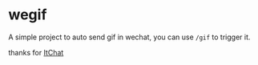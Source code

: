 # wegif

A simple project to auto send gif in wechat, you can use `/gif` to trigger it.

thanks for [ItChat](https://github.com/littlecodersh/ItChat)